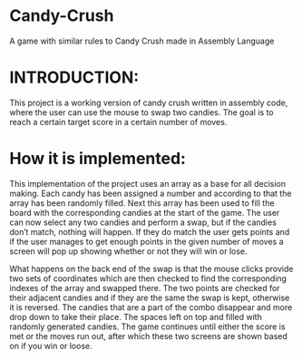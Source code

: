 # Candy-Crush
A game with similar rules to Candy Crush made in Assembly Language

# INTRODUCTION:
This project is a working version of candy crush written in assembly code, where the user can use the mouse to swap two candies. The goal is to reach a certain target score in a certain number of moves.

# How it is implemented:
This implementation of the project uses an array as a base for all decision making. Each candy has been assigned a number and according to that the array has been randomly filled. Next this array has been used to fill the board with the corresponding candies at the start of the game. The user can now select any two candies and perform a swap, but if the candies don’t match, nothing will happen. If they do match the user gets points and if the user manages to get enough points in the given number of moves a screen will pop up showing whether or not they will win or lose.

What happens on the back end of the swap is that the mouse clicks provide two sets of coordinates which are then checked to find the corresponding indexes of the array and swapped there. The two points are checked for their adjacent candies and if they are the same the swap is kept, otherwise it is reversed. The candies that are a part of the combo disappear and more drop down to take their place. The spaces left on top and filled with randomly generated candies. The game continues until either the score is met or the moves run out, after which these two screens are shown based on if you win or loose.

